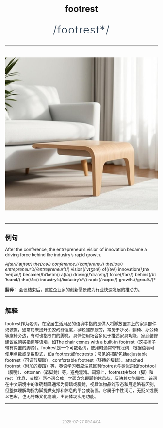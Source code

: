 <div align="center">

# footrest

<div style="margin: 30px 0;">
<h1 style="font-size: 2.5em; font-weight: 300; letter-spacing: 2px; margin: 0; color: #2c3e50;">
/footrest*/
</h1>
</div>

</div>

---

<div align="center" style="margin: 40px 0;">

![footrest](images/footrest.png)

</div>

---

## 例句

After the conference, the entrepreneur’s vision of innovation became a driving force behind the industry’s rapid growth.

*After(/ˈæftər/) the(/ðə/) conference,(/ˈkɑnfərəns,/) the(/ðə/) entrepreneur’s(/entrepreneur’s*/) vision(/ˈvɪʒən/) of(/əv/) innovation(/ˌɪnəˈveɪʃən/) became(/bɪˈkeɪm/) a(/ə/) driving(/ˈdraɪvɪŋ/) force(/fɔrs/) behind(/bɪˈhaɪnd/) the(/ðə/) industry’s(/industry’s*/) rapid(/ˈræpɪd/) growth.(/groʊθ./)*

**翻译：** 会议结束后，这位企业家的创新愿景成为行业快速发展的推动力。

---

## 解释

footrest作为名词，在家居生活用品的语境中指的是供人将脚放置其上的家具部件或装置，通常用来提升坐姿的舒适度，减轻腿部疲劳，常见于沙发、躺椅、办公椅等座椅旁边，有时也指专门的脚凳。具体使用场合多见于描述家具功能、家庭装修建议或购买指南等语境，如The chair comes with a built-in footrest（这把椅子带有内置的脚踏）。footrest是一个可数名词，使用时通常带有冠词，根据语境可使用单数或复数形式，如a footrest或footrests；常见的搭配包括adjustable footrest（可调节脚踏）、comfortable footrest（舒适的脚踏）、attached footrest（附加的脚踏）等，英语学习者应注意区别footrest与类似词如footstool（脚凳）、ottoman（软脚凳）等，避免混淆。词源上，footrest由foot（脚）和rest（休息、支撑）两个词合成，字面含义即脚的休息处，反映其功能属性。该词在中文语境中的准确翻译通常为脚踏或脚凳，视具体物品的形态和用途略有区别，但整体理解均指为脚提供支撑和休息的平台或装置。它属于中性词汇，无贬义或褒义色彩，也无特殊文化隐喻，主要体现实用功能。


---

<div align="center" style="margin-top: 50px;">
<small style="color: #999; font-size: 0.9em;">2025-07-27 09:14:04</small>
</div>
